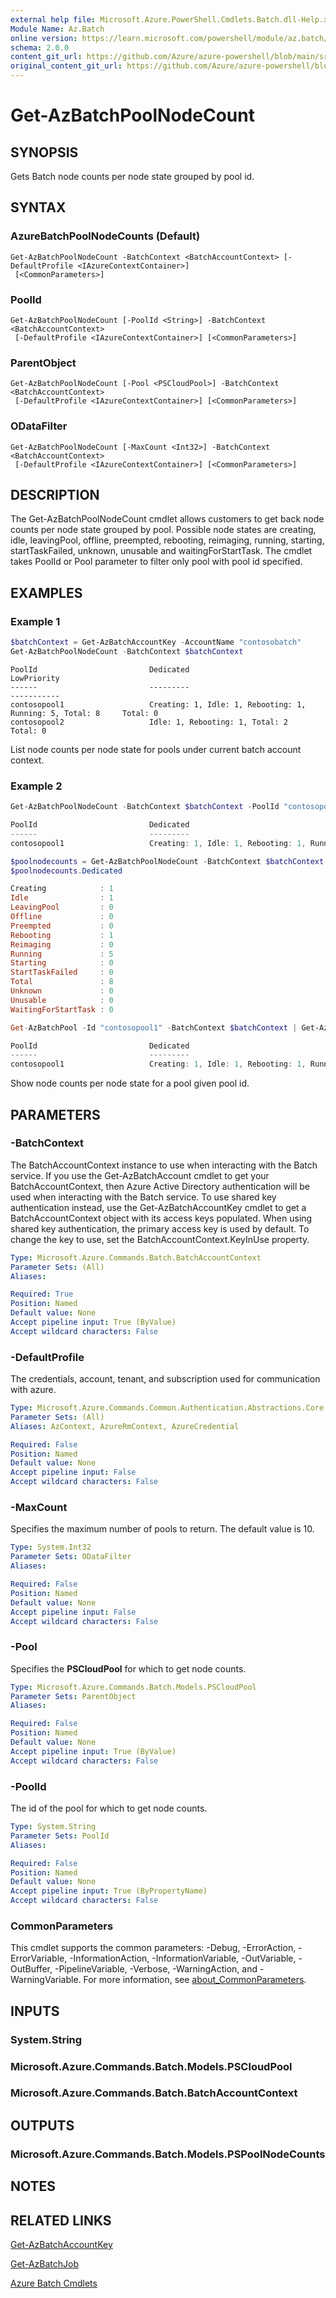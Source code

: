 ```yaml
---
external help file: Microsoft.Azure.PowerShell.Cmdlets.Batch.dll-Help.xml
Module Name: Az.Batch
online version: https://learn.microsoft.com/powershell/module/az.batch/get-azbatchpoolnodecount
schema: 2.0.0
content_git_url: https://github.com/Azure/azure-powershell/blob/main/src/Batch/Batch/help/Get-AzBatchPoolNodeCount.md
original_content_git_url: https://github.com/Azure/azure-powershell/blob/main/src/Batch/Batch/help/Get-AzBatchPoolNodeCount.md
---
```


# Get-AzBatchPoolNodeCount

## SYNOPSIS
Gets Batch node counts per node state grouped by pool id.

## SYNTAX

### AzureBatchPoolNodeCounts (Default)
```
Get-AzBatchPoolNodeCount -BatchContext <BatchAccountContext> [-DefaultProfile <IAzureContextContainer>]
 [<CommonParameters>]
```

### PoolId
```
Get-AzBatchPoolNodeCount [-PoolId <String>] -BatchContext <BatchAccountContext>
 [-DefaultProfile <IAzureContextContainer>] [<CommonParameters>]
```

### ParentObject
```
Get-AzBatchPoolNodeCount [-Pool <PSCloudPool>] -BatchContext <BatchAccountContext>
 [-DefaultProfile <IAzureContextContainer>] [<CommonParameters>]
```

### ODataFilter
```
Get-AzBatchPoolNodeCount [-MaxCount <Int32>] -BatchContext <BatchAccountContext>
 [-DefaultProfile <IAzureContextContainer>] [<CommonParameters>]
```

## DESCRIPTION
The Get-AzBatchPoolNodeCount cmdlet allows customers to get back node counts per node state grouped by pool. Possible node states are creating, idle, leavingPool, offline, preempted, rebooting, reimaging, running, starting, startTaskFailed, unknown, unusable and waitingForStartTask. The cmdlet takes PoolId or Pool parameter to filter only pool with pool id specified. 

## EXAMPLES

### Example 1
```powershell
$batchContext = Get-AzBatchAccountKey -AccountName "contosobatch"
Get-AzBatchPoolNodeCount -BatchContext $batchContext
```

```output
PoolId                         Dedicated                                                    LowPriority
------                         ---------                                                    -----------
contosopool1                   Creating: 1, Idle: 1, Rebooting: 1, Running: 5, Total: 8     Total: 0
contosopool2                   Idle: 1, Rebooting: 1, Total: 2                              Total: 0
```

List node counts per node state for pools under current batch account context.

### Example 2
<!-- Skip: Output cannot be splitted from code -->

```powershell
Get-AzBatchPoolNodeCount -BatchContext $batchContext -PoolId "contosopool1"

PoolId                         Dedicated                                                    LowPriority
------                         ---------                                                    -----------
contosopool1                   Creating: 1, Idle: 1, Rebooting: 1, Running: 5, Total: 8     Total: 0

$poolnodecounts = Get-AzBatchPoolNodeCount -BatchContext $batchContext -PoolId "contosopool1"
$poolnodecounts.Dedicated

Creating            : 1
Idle                : 1
LeavingPool         : 0
Offline             : 0
Preempted           : 0
Rebooting           : 1
Reimaging           : 0
Running             : 5
Starting            : 0
StartTaskFailed     : 0
Total               : 8
Unknown             : 0
Unusable            : 0
WaitingForStartTask : 0

Get-AzBatchPool -Id "contosopool1" -BatchContext $batchContext | Get-AzBatchPoolNodeCount -BatchContext $batchContext

PoolId                         Dedicated                                                    LowPriority
------                         ---------                                                    -----------
contosopool1                   Creating: 1, Idle: 1, Rebooting: 1, Running: 5, Total: 8     Total: 0
```

Show node counts per node state for a pool given pool id.

## PARAMETERS

### -BatchContext
The BatchAccountContext instance to use when interacting with the Batch service.
If you use the Get-AzBatchAccount cmdlet to get your BatchAccountContext, then Azure Active Directory authentication will be used when interacting with the Batch service.
To use shared key authentication instead, use the Get-AzBatchAccountKey cmdlet to get a BatchAccountContext object with its access keys populated.
When using shared key authentication, the primary access key is used by default.
To change the key to use, set the BatchAccountContext.KeyInUse property.

```yaml
Type: Microsoft.Azure.Commands.Batch.BatchAccountContext
Parameter Sets: (All)
Aliases:

Required: True
Position: Named
Default value: None
Accept pipeline input: True (ByValue)
Accept wildcard characters: False
```

### -DefaultProfile
The credentials, account, tenant, and subscription used for communication with azure.

```yaml
Type: Microsoft.Azure.Commands.Common.Authentication.Abstractions.Core.IAzureContextContainer
Parameter Sets: (All)
Aliases: AzContext, AzureRmContext, AzureCredential

Required: False
Position: Named
Default value: None
Accept pipeline input: False
Accept wildcard characters: False
```

### -MaxCount
Specifies the maximum number of pools to return.
The default value is 10.

```yaml
Type: System.Int32
Parameter Sets: ODataFilter
Aliases:

Required: False
Position: Named
Default value: None
Accept pipeline input: False
Accept wildcard characters: False
```

### -Pool
Specifies the **PSCloudPool** for which to get node counts.

```yaml
Type: Microsoft.Azure.Commands.Batch.Models.PSCloudPool
Parameter Sets: ParentObject
Aliases:

Required: False
Position: Named
Default value: None
Accept pipeline input: True (ByValue)
Accept wildcard characters: False
```

### -PoolId
The id of the pool for which to get node counts.

```yaml
Type: System.String
Parameter Sets: PoolId
Aliases:

Required: False
Position: Named
Default value: None
Accept pipeline input: True (ByPropertyName)
Accept wildcard characters: False
```

### CommonParameters
This cmdlet supports the common parameters: -Debug, -ErrorAction, -ErrorVariable, -InformationAction, -InformationVariable, -OutVariable, -OutBuffer, -PipelineVariable, -Verbose, -WarningAction, and -WarningVariable. For more information, see [about_CommonParameters](http://go.microsoft.com/fwlink/?LinkID=113216).

## INPUTS

### System.String

### Microsoft.Azure.Commands.Batch.Models.PSCloudPool

### Microsoft.Azure.Commands.Batch.BatchAccountContext

## OUTPUTS

### Microsoft.Azure.Commands.Batch.Models.PSPoolNodeCounts

## NOTES

## RELATED LINKS

[Get-AzBatchAccountKey]()

[Get-AzBatchJob]()

[Azure Batch Cmdlets]()

